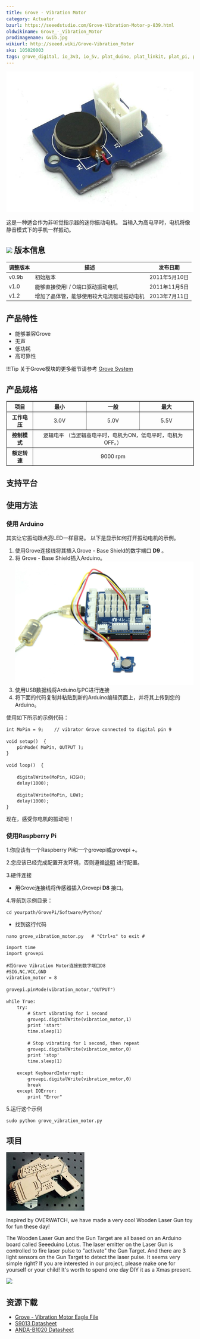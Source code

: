 ```yaml
---
title: Grove - Vibration Motor
category: Actuator
bzurl: https://seeedstudio.com/Grove-Vibration-Motor-p-839.html
oldwikiname: Grove_-_Vibration_Motor
prodimagename: Gvib.jpg
wikiurl: http://seeed.wiki/Grove-Vibration_Motor
sku: 105020003
tags: grove_digital, io_3v3, io_5v, plat_duino, plat_linkit, plat_pi, plat_bbg
---
```


![](https://raw.githubusercontent.com/SeeedDocument/Grove-Vibration_Motor/master/img/Gvib.jpg)

这是一种适合作为非听觉指示器的迷你振动电机。 当输入为高电平时，电机将像静音模式下的手机一样振动。

[![](https://github.com/SeeedDocument/wiki_chinese/raw/master/docs/images/click_to_buy.PNG)](https://item.taobao.com/item.htm?spm=a1z10.3-c.w4002-11172317909.9.3ff19e112wbs3Z&id=45574264986)
版本信息
---------------

| 调整版本 | 描述                                       | 发布日期|
|----------|----------------------------------------------------------------|---------------|
| v0.9b    |  初始版本                         | 2011年5月10日  |
| v1.0     | 能够直接使用I / O端口驱动振动电机          |2011年11月5日  |
| v1.2     | 增加了晶体管，能够使用较大电流驱动振动电机 | 2013年7月11日 |

产品特性
--------


- 能够兼容Grove
- 无声
- 低功耗
- 高可靠性

!!!Tip
    关于Grove模块的更多细节请参考 [Grove System](http://seeed.wiki/Grove_System/)

产品规格
--------------

<table border="1" cellspacing="0" width="80%">
<tr>
<th scope="col">
项目
</th>
<th scope="col">
最小
</th>
<th scope="col">
一般
</th>
<th scope="col">
最大
</th>
</tr>
<tr align="center">
<th scope="row">
工作电压
</th>
<td>
3.0V
</td>
<td>
5.0V
</td>
<td>
5.5V
</td>
</tr>
<tr align="center">
<th scope="row">
控制模式
</th>
<td colspan="3" rowspan="1">
逻辑电平
（当逻辑高电平时，电机为ON，低电平时，电机为OFF。）
</td>
</tr>
<tr align="center">
<th scope="row">
额定转速
</th>
<td colspan="3" rowspan="1">
9000 rpm
</td>
</tr>
</table>

支持平台
-------------------

使用方法
-----

### 使用 Arduino

其实让它振动跟点亮LED一样容易。 以下是显示如何打开振动电机的示例。

1. 使用Grove连接线将其插入Grove - Base Shield的数字端口 **D9** 。
2. 将 Grove - Base Shield插入Arduino。
![](https://raw.githubusercontent.com/SeeedDocument/Grove-Vibration_Motor/master/img/IMG_0506.jpg)
3. 使用USB数据线将Arduino与PC进行连接
4. 将下面的代码复制并粘贴到新的Arduino编辑页面上，并将其上传到您的Arduino。

使用如下所示的示例代码：

```
int MoPin = 9;    // vibrator Grove connected to digital pin 9

void setup()  {
    pinMode( MoPin, OUTPUT );
}

void loop()  {

    digitalWrite(MoPin, HIGH);
    delay(1000);

    digitalWrite(MoPin, LOW);
    delay(1000);
}

```

现在，感受你电机的振动吧！

### 使用Raspberry Pi

1.你应该有一个Raspberry Pi和一个grovepi或grovepi +。

2.您应该已经完成配置开发环境，否则遵循[说明](http://wiki.seeed.cc/GrovePi_Plus/) 进行配置。

3.硬件连接

-   用Grove连接线将传感器插入Grovepi **D8** 接口。

4.导航到示例目录：
```
cd yourpath/GrovePi/Software/Python/
```
-  找到这行代码
```
nano grove_vibration_motor.py   # "Ctrl+x" to exit #
```

```
import time
import grovepi

#将Grove Vibration Motor连接到数字端口D8
#SIG,NC,VCC,GND
vibration_motor = 8

grovepi.pinMode(vibration_motor,"OUTPUT")

while True:
    try:
        # Start vibrating for 1 second
        grovepi.digitalWrite(vibration_motor,1)
        print 'start'
        time.sleep(1)

        # Stop vibrating for 1 second, then repeat
        grovepi.digitalWrite(vibration_motor,0)
        print 'stop'
        time.sleep(1)

    except KeyboardInterrupt:
        grovepi.digitalWrite(vibration_motor,0)
        break
    except IOError:
        print "Error"
```
5.运行这个示例
```
sudo python grove_vibration_motor.py
```

## 项目

![](https://raw.githubusercontent.com/SeeedDocument/Seeeduino_Lotus/master/img/gun.jpg)

Inspired by OVERWATCH, we have made a very cool Wooden Laser Gun toy for fun these day!

The Wooden Laser Gun and the Gun Target are all based on an Arduino board called Seeeduino Lotus. The laser emitter on the Laser Gun is controlled to fire laser pulse to "activate" the Gun Target. And there are 3 light sensors on the Gun Target to detect the laser pulse. It seems very simple right? If you are interested in our project, please make one for yourself or your child! It's worth to spend one day DIY it as a Xmas present.    

[![](https://raw.githubusercontent.com/SeeedDocument/Seeed-WiKi/master/docs/images/make.png)](http://www.instructables.com/id/DIY-a-Wooden-Laser-Gun-As-a-Xmas-Present-for-Your-/)

资源下载
---------

-   [Grove - Vibration Motor Eagle File](https://raw.githubusercontent.com/SeeedDocument/Grove-Vibration_Motor/master/res/Grove-Vibration_Motor_Eagle_Files.zip)
-   [S9013 Datasheet](https://raw.githubusercontent.com/SeeedDocument/Grove-Vibration_Motor/master/res/S9013.pdf)
-   [ANDA-B1020 Datasheet](https://raw.githubusercontent.com/SeeedDocument/Grove-Vibration_Motor/master/res/ANDA-B1020_datasheet.pdf)



<!-- This Markdown file was created from http://www.seeedstudio.com/wiki/Grove_-_Vibration_Motor -->
